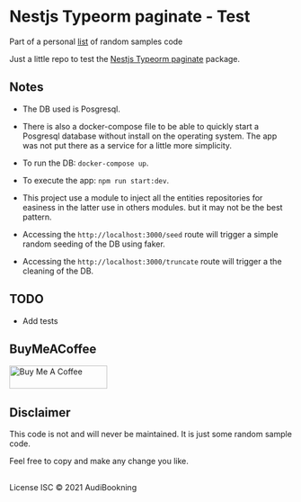 # Nestjs Typeorm paginate - Test

Part of a personal [list](https://github.com/audiBookning/samples-code-ressource-list) of random samples code

Just a little repo to test the [Nestjs Typeorm paginate](https://github.com/nestjsx/nestjs-typeorm-paginate) package.

## Notes

- The DB used is Posgresql.

- There is also a docker-compose file to be able to quickly start a Posgresql database without install on the operating system. The app was not put there as a service for a little more simplicity.

- To run the DB: `docker-compose up`.

- To execute the app: `npm run start:dev`.

- This project use a module to inject all the entities repositories for easiness in the latter use in others modules. but it may not be the best pattern.

- Accessing the `http://localhost:3000/seed` route will trigger a simple random seeding of the DB using faker.

- Accessing the `http://localhost:3000/truncate` route will trigger a the cleaning of the DB.

## TODO

- Add tests

## BuyMeACoffee

<a href="https://www.buymeacoffee.com/audiobookning" target="_blank"><img src="https://cdn.buymeacoffee.com/buttons/default-orange.png" alt="Buy Me A Coffee" height="41" width="174"></a>

## Disclaimer

This code is not and will never be maintained. It is just some random sample code.

Feel free to copy and make any change you like.

##

License
ISC © 2021 AudiBookning
